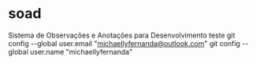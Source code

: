 # soad
Sistema de Observações e Anotações para Desenvolvimento
teste
git config --global user.email "michaellyfernanda@outlook.com" 
git config --global user.name "michaellyfernanda"
